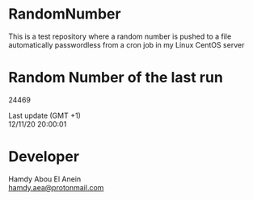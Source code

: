 # RandomNumber    
This is a test repository where a random number is pushed to a file automatically passwordless from a cron job in my Linux CentOS server    
# Random Number of the last run   
24469
      
Last update (GMT +1)    
12/11/20 20:00:01
# Developer    
Hamdy Abou El Anein   
hamdy.aea@protonmail.com
